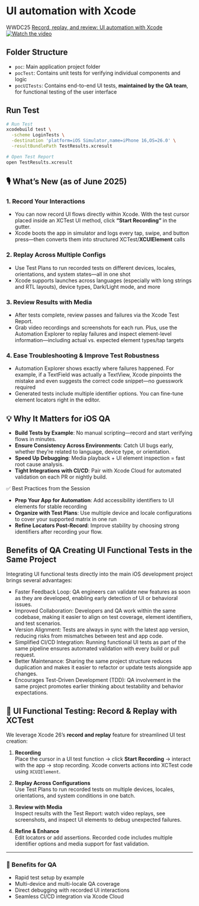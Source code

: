 # UI automation with Xcode

WWDC25 [Record, replay, and review: UI automation with Xcode](https://developer.apple.com/videos/play/wwdc2025/344/)<br>
[![Watch the video](https://img.youtube.com/vi/TI-XF0M8Ge0/0.jpg)](https://www.youtube.com/watch?v=TI-XF0M8Ge0)


## Folder Structure 
- `poc`: Main application project folder
- `pocTest`: Contains unit tests for verifying individual components and logic
- `pocUITests`: Contains end-to-end UI tests, **maintained by the QA team**, for functional testing of the user interface

## Run Test
```bash
# Run Test
xcodebuild test \
  -scheme LoginTests \
  -destination 'platform=iOS Simulator,name=iPhone 16,OS=26.0' \
  -resultBundlePath TestResults.xcresult

# Open Test Report
open TestResults.xcresult
```

## 🎙 What’s New (as of June 2025)
### 1. Record Your Interactions
- You can now record UI flows directly within Xcode. With the test cursor placed inside an XCTest UI method, click **“Start Recording”** in the gutter.
- Xcode boots the app in simulator and logs every tap, swipe, and button press—then converts them into structured XCTest/**XCUIElement** calls 

### 2. Replay Across Multiple Configs
- Use Test Plans to run recorded tests on different devices, locales, orientations, and system states—all in one shot 
- Xcode supports launches across languages (especially with long strings and RTL layouts), device types, Dark/Light mode, and more 

### 3. Review Results with Media
- After tests complete, review passes and failures via the Xcode Test Report.
- Grab video recordings and screenshots for each run. Plus, use the Automation Explorer to replay failures and inspect element-level information—including actual vs. expected element types/tap targets 

### 4. Ease Troubleshooting & Improve Test Robustness
- Automation Explorer shows exactly where failures happened. For example, if a TextField was actually a TextView, Xcode pinpoints the mistake and even suggests the correct code snippet—no guesswork required 
- Generated tests include multiple identifier options. You can fine-tune element locators right in the editor.

## 💡 Why It Matters for iOS QA
- **Build Tests by Example**: No manual scripting—record and start verifying flows in minutes.
- **Ensure Consistency Across Environments**: Catch UI bugs early, whether they’re related to language, device type, or orientation.
- **Speed Up Debugging**: Media playback + UI element inspection = fast root cause analysis.
- **Tight Integrations with CI/CD**: Pair with Xcode Cloud for automated validation on each PR or nightly build.

✅ Best Practices from the Session
- **Prep Your App for Automation**: Add accessibility identifiers to UI elements for stable recording 
- **Organize with Test Plans**: Use multiple device and locale configurations to cover your supported matrix in one run 
- **Refine Locators Post-Record**: Improve stability by choosing strong identifiers after recording your flow.


## Benefits of QA Creating UI Functional Tests in the Same Project
Integrating UI functional tests directly into the main iOS development project brings several advantages:

- Faster Feedback Loop:
  QA engineers can validate new features as soon as they are developed, enabling early detection of UI or behavioral issues.
- Improved Collaboration:
  Developers and QA work within the same codebase, making it easier to align on test coverage, element identifiers, and test scenarios.
- Version Alignment:
  Tests are always in sync with the latest app version, reducing risks from mismatches between test and app code.
- Simplified CI/CD Integration: 
  Running functional UI tests as part of the same pipeline ensures automated validation with every build or pull request.
- Better Maintenance:
  Sharing the same project structure reduces duplication and makes it easier to refactor or update tests alongside app changes.
- Encourages Test-Driven Development (TDD): 
  QA involvement in the same project promotes earlier thinking about testability and behavior expectations.

## 🧪 UI Functional Testing: Record & Replay with XCTest

We leverage Xcode 26’s **record and replay** feature for streamlined UI test creation:

1. **Recording**  
   Place the cursor in a UI test function → click **Start Recording** → interact with the app → stop recording. Xcode converts actions into XCTest code using `XCUIElement`.

2. **Replay Across Configurations**  
   Use Test Plans to run recorded tests on multiple devices, locales, orientations, and system conditions in one batch.

3. **Review with Media**  
   Inspect results with the Test Report: watch video replays, see screenshots, and inspect UI elements to debug unexpected failures.

4. **Refine & Enhance**  
   Edit locators or add assertions. Recorded code includes multiple identifier options and media support for fast validation.

---

### 🚀 Benefits for QA
- Rapid test setup by example  
- Multi-device and multi-locale QA coverage  
- Direct debugging with recorded UI interactions  
- Seamless CI/CD integration via Xcode Cloud
